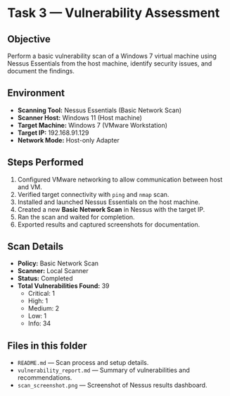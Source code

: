 # Task 3 — Vulnerability Assessment

## Objective
Perform a basic vulnerability scan of a Windows 7 virtual machine using Nessus Essentials from the host machine, identify security issues, and document the findings.

## Environment
- **Scanning Tool:** Nessus Essentials (Basic Network Scan)
- **Scanner Host:** Windows 11 (Host machine)
- **Target Machine:** Windows 7 (VMware Workstation)
- **Target IP:** 192.168.91.129
- **Network Mode:** Host-only Adapter

## Steps Performed
1. Configured VMware networking to allow communication between host and VM.
2. Verified target connectivity with `ping` and `nmap` scan.
3. Installed and launched Nessus Essentials on the host machine.
4. Created a new **Basic Network Scan** in Nessus with the target IP.
5. Ran the scan and waited for completion.
6. Exported results and captured screenshots for documentation.

## Scan Details
- **Policy:** Basic Network Scan
- **Scanner:** Local Scanner
- **Status:** Completed
- **Total Vulnerabilities Found:** 39  
  - Critical: 1
  - High: 1
  - Medium: 2
  - Low: 1
  - Info: 34

## Files in this folder
- `README.md` — Scan process and setup details.
- `vulnerability_report.md` — Summary of vulnerabilities and recommendations.
- `scan_screenshot.png` — Screenshot of Nessus results dashboard.

